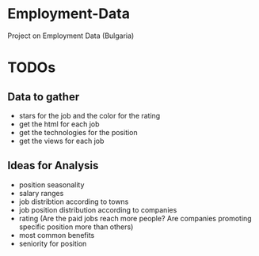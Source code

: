 # Employment-Data
Project on Employment Data (Bulgaria)

# TODOs
## Data to gather
* stars for the job and the color for the rating
* get the html for each job
* get the technologies for the position
* get the views for each job

## Ideas for Analysis
* position seasonality
* salary ranges
* job distribtion according to towns
* job position distribution according to companies
* rating (Are the paid jobs reach more people? Are companies promoting specific position more than others)
* most common benefits
* seniority for position
